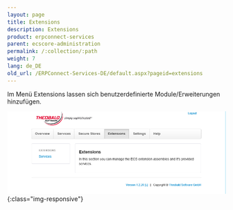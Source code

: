 ```yaml
---
layout: page
title: Extensions
description: Extensions
product: erpconnect-services
parent: ecscore-administration
permalink: /:collection/:path
weight: 7
lang: de_DE
old_url: /ERPConnect-Services-DE/default.aspx?pageid=extensions
---
```


Im Menü Extensions lassen sich benutzerdefinierte Module/Erweiterungen hinzufügen.

![ecscore-managementsite18](/img/content/ecscore-managementsite18.jpg.png){:class="img-responsive"}